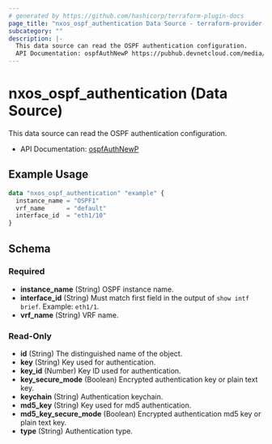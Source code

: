 ```yaml
---
# generated by https://github.com/hashicorp/terraform-plugin-docs
page_title: "nxos_ospf_authentication Data Source - terraform-provider-nxos"
subcategory: ""
description: |-
  This data source can read the OSPF authentication configuration.
  API Documentation: ospfAuthNewP https://pubhub.devnetcloud.com/media/dme-docs-10-2-2/docs/Routing%20and%20Forwarding/ospf:AuthNewP/
---
```


# nxos_ospf_authentication (Data Source)

This data source can read the OSPF authentication configuration.

- API Documentation: [ospfAuthNewP](https://pubhub.devnetcloud.com/media/dme-docs-10-2-2/docs/Routing%20and%20Forwarding/ospf:AuthNewP/)

## Example Usage

```terraform
data "nxos_ospf_authentication" "example" {
  instance_name = "OSPF1"
  vrf_name      = "default"
  interface_id  = "eth1/10"
}
```

<!-- schema generated by tfplugindocs -->
## Schema

### Required

- **instance_name** (String) OSPF instance name.
- **interface_id** (String) Must match first field in the output of `show intf brief`. Example: `eth1/1`.
- **vrf_name** (String) VRF name.

### Read-Only

- **id** (String) The distinguished name of the object.
- **key** (String) Key used for authentication.
- **key_id** (Number) Key ID used for authentication.
- **key_secure_mode** (Boolean) Encrypted authentication key or plain text key.
- **keychain** (String) Authentication keychain.
- **md5_key** (String) Key used for md5 authentication.
- **md5_key_secure_mode** (Boolean) Encrypted authentication md5 key or plain text key.
- **type** (String) Authentication type.


